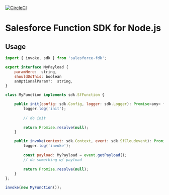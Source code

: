 [![CircleCI](https://circleci.com/gh/forcedotcom/sf-fx-sdk-nodejs.svg?style=svg&circle-token=457d98bdaefff70d43f9fa1448eef78309d14406)](https://circleci.com/gh/forcedotcom/sf-fx-sdk-nodejs)

# Salesforce Function SDK for Node.js

## Usage
```javascript
import { invoke, sdk } from 'salesforce-fdk';

export interface MyPayload {
    paramHere:  string,
    shouldDoThis: boolean
    anOptionalParam?:  string,
}

class MyFunction implements sdk.SfFunction {

    public init(config: sdk.Config, logger: sdk.Logger): Promise<any> {
        logger.log('init');
        
        // do init
        
        return Promise.resolve(null);
    }

    public invoke(context: sdk.Context, event: sdk.SfCloudevent): Promise<any> {
        logger.log('invoke');
        
        const payload: MyPayload = event.getPayload();
        // do something w/ payload
        
        return Promise.resolve(null);
    }
};

invoke(new MyFunction());
```